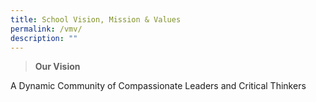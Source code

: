 ```yaml
---
title: School Vision, Mission & Values
permalink: /vmv/
description: ""
---
```


> **Our Vision**

A Dynamic Community of Compassionate Leaders and Critical Thinkers